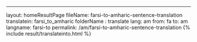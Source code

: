 ---
layout: homeResultPage
fileName: farsi-to-amharic-sentence-translation
translatein: farsi_to_amharic
folderName : translate
lang: am
from: fa
to: am
langname: farsi-to
permalink: /am/farsi-to-amharic-sentence-translation
{% include result/translateinto.html %}

<script src="/js/result/translation.js" data-foldername="{{page.folderName}}" data-lang="{{page.lang}}"></script>
